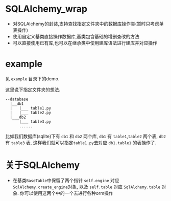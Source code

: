 # SQLAlchemy_wrap
* 对SQLAlchemy的封装,支持查找指定文件夹中的数据库操作类(暂时只考虑单表操作)
* 使用自定义基类直接操作数据库,基类包含基础的增删查改的方法
* 可以直接使用已有库,也可以在继承类中使用建库语法进行建库并对应操作

# example
见 `example` 目录下的demo.

这里说下指定文件夹的想法.
```
--database
  |__db1
  |   |___ table1.py
  |   |___ table2.py
  |___db2
      |___ table3.py
      ......
```
比如我们数据库(sqlite)下有 `db1` 和 `db2` 两个库, `db1` 有 `table1`,`table2` 两个表, `db2` 有 `table3` 表, 这样我们就可以指定`table1.py`去对应
`db1.table1` 的表操作了.

# 关于SQLAlchemy
* 在基类`BaseTable`中保留了两个指针 `self.engine` 对应 `SqlAlchemy.create_engine`对象, 以及 `self.table` 对应 `SqlAlchemy.table` 对象. 你可以使用这两个中的一个去进行各种orm操作
